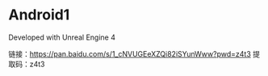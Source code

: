 # Android1

Developed with Unreal Engine 4

链接：https://pan.baidu.com/s/1_cNVUGEeXZQi82iSYunWww?pwd=z4t3 
提取码：z4t3